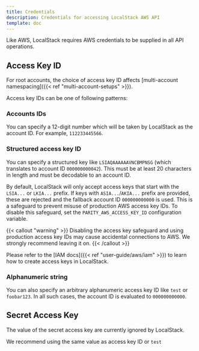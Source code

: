 ```yaml
---
title: Credentials
description: Credentials for accessing LocalStack AWS API
template: doc
---
```


Like AWS, LocalStack requires AWS credentials to be supplied in all API operations.

## Access Key ID

For root accounts, the choice of access key ID affects [multi-account namespacing]({{< ref "multi-account-setups" >}}).

Access key IDs can be one of following patterns:

### Accounts IDs

You can specify a 12-digit number which will be taken by LocalStack as the account ID.
For example, `112233445566`.

### Structured access key ID

You can specify a structured key like `LSIAQAAAAAAVNCBMPNSG` (which translates to account ID `000000000042`).
This must be at least 20 characters in length and must be decodable to an account ID.

By default, LocalStack will only accept access keys that start with the `LSIA...` or `LKIA...` prefix.
If keys with `ASIA...`/`AKIA...` prefix are provided, these are rejected and the fallback account ID `000000000000` is used.
This is a safeguard to prevent misuse of production AWS access key IDs.
To disable this safeguard, set the `PARITY_AWS_ACCESS_KEY_ID` configuration variable.

{{< callout "warning" >}}
Disabling the access key safeguard and using production access key IDs may cause accidental connections to AWS.
We strongly recommend leaving it on.
{{< /callout >}}

Please refer to the [IAM docs]({{< ref "user-guide/aws/iam" >}}) to learn how to create access keys in LocalStack.

### Alphanumeric string

You can also specify an arbitrary alphanumeric access key ID like `test` or `foobar123`.
In all such cases, the account ID is evaluated to `000000000000`.

## Secret Access Key

The value of the secret access key are currently ignored by LocalStack.

We recommend using the same value as access key ID or `test`
